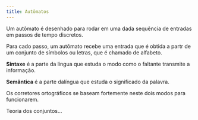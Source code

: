 ```yaml
---
title: Autômatos
---
```


Um autômato é desenhado para rodar em uma dada sequência de entradas em passos de tempo discretos.

Para cado passo, um autômato recebe uma entrada que é obtida a partr de um conjunto de símbolos ou letras, que é chamado de alfabeto.

**Sintaxe** é a parte da lingua que estuda o modo como o faltante transmite a informação.

**Semântica** é a parte dalíngua que estuda o significado da palavra.

Os corretores ortográficos se baseam fortemente neste dois modos para funcionarem.

Teoria dos conjuntos...
